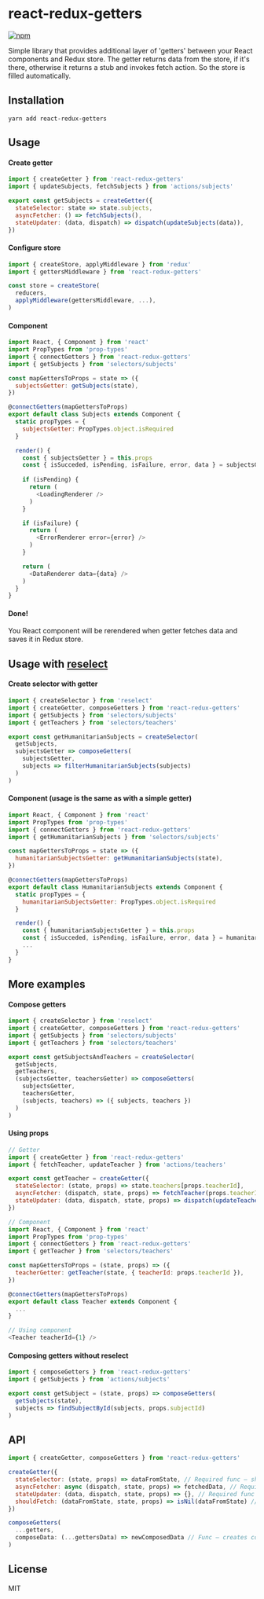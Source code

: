 # react-redux-getters

[![npm](https://img.shields.io/npm/v/react-redux-getters.svg?maxAge=2592000)](https://www.npmjs.com/package/react-redux-getters)

Simple library that provides additional layer of 'getters' between your React components and Redux store.
The getter returns data from the store, if it's there, otherwise it returns a stub and invokes fetch action.
So the store is filled automatically.

## Installation
```
yarn add react-redux-getters
```

## Usage

#### Create getter

```javascript
import { createGetter } from 'react-redux-getters'
import { updateSubjects, fetchSubjects } from 'actions/subjects'

export const getSubjects = createGetter({
  stateSelector: state => state.subjects,
  asyncFetcher: () => fetchSubjects(),
  stateUpdater: (data, dispatch) => dispatch(updateSubjects(data)),
})
```

#### Configure store

``` javascript
import { createStore, applyMiddleware } from 'redux'
import { gettersMiddleware } from 'react-redux-getters'

const store = createStore(
  reducers,
  applyMiddleware(gettersMiddleware, ...),
)
```

#### Component

```javascript
import React, { Component } from 'react'
import PropTypes from 'prop-types'
import { connectGetters } from 'react-redux-getters'
import { getSubjects } from 'selectors/subjects'

const mapGettersToProps = state => ({
  subjectsGetter: getSubjects(state),
})

@connectGetters(mapGettersToProps)
export default class Subjects extends Component {
  static propTypes = {
    subjectsGetter: PropTypes.object.isRequired
  }

  render() {
    const { subjectsGetter } = this.props
    const { isSucceded, isPending, isFailure, error, data } = subjectsGetter
    
    if (isPending) {
      return (
        <LoadingRenderer />
      )
    }

    if (isFailure) {
      return (
        <ErrorRenderer error={error} />
      )
    }

    return (
      <DataRenderer data={data} />
    )
  }
}
```

#### Done! 

You React component will be rerendered when getter fetches data and saves it in Redux store.

## Usage with [reselect](https://github.com/reduxjs/reselect)

#### Create selector with getter

```javascript
import { createSelector } from 'reselect'
import { createGetter, composeGetters } from 'react-redux-getters'
import { getSubjects } from 'selectors/subjects'
import { getTeachers } from 'selectors/teachers'

export const getHumanitarianSubjects = createSelector(
  getSubjects,
  subjectsGetter => composeGetters(
    subjectsGetter,
    subjects => filterHumanitarianSubjects(subjects)
  )
)
```

#### Component (usage is the same as with a simple getter)

```javascript
import React, { Component } from 'react'
import PropTypes from 'prop-types'
import { connectGetters } from 'react-redux-getters'
import { getHumanitarianSubjects } from 'selectors/subjects'

const mapGettersToProps = state => ({
  humanitarianSubjectsGetter: getHumanitarianSubjects(state),
})

@connectGetters(mapGettersToProps)
export default class HumanitarianSubjects extends Component {
  static propTypes = {
    humanitarianSubjectsGetter: PropTypes.object.isRequired
  }

  render() {
    const { humanitarianSubjectsGetter } = this.props
    const { isSucceded, isPending, isFailure, error, data } = humanitarianSubjectsGetter
    ...
  }
}
```

## More examples

#### Compose getters

```javascript
import { createSelector } from 'reselect'
import { createGetter, composeGetters } from 'react-redux-getters'
import { getSubjects } from 'selectors/subjects'
import { getTeachers } from 'selectors/teachers'

export const getSubjectsAndTeachers = createSelector(
  getSubjects,
  getTeachers,
  (subjectsGetter, teachersGetter) => composeGetters(
    subjectsGetter,
    teachersGetter,
    (subjects, teachers) => ({ subjects, teachers })
  )
)
```

#### Using props

```javascript
// Getter
import { createGetter } from 'react-redux-getters'
import { fetchTeacher, updateTeacher } from 'actions/teachers'

export const getTeacher = createGetter({
  stateSelector: (state, props) => state.teachers[props.teacherId],
  asyncFetcher: (dispatch, state, props) => fetchTeacher(props.teacherId),
  stateUpdater: (data, dispatch, state, props) => dispatch(updateTeacher(props.teacherId, data))
})

// Component
import React, { Component } from 'react'
import PropTypes from 'prop-types'
import { connectGetters } from 'react-redux-getters'
import { getTeacher } from 'selectors/teachers'

const mapGettersToProps = (state, props) => ({
  teacherGetter: getTeacher(state, { teacherId: props.teacherId }),
})

@connectGetters(mapGettersToProps)
export default class Teacher extends Component {
  ...
}

// Using component
<Teacher teacherId={1} />
```

#### Composing getters without reselect

```javascript
import { composeGetters } from 'react-redux-getters'
import { getSubjects } from 'actions/subjects'

export const getSubject = (state, props) => composeGetters(
  getSubjects(state),
  subjects => findSubjectById(subjects, props.subjectId)
)
```

## API

```javascript
import { createGetter, composeGetters } from 'react-redux-getters'

createGetter({
  stateSelector: (state, props) => dataFromState, // Required func – should return data from store state
  asyncFetcher: async (dispatch, state, props) => fetchedData, // Required async func – should return fetched data (Promise)
  stateUpdater: (data, dispatch, state, props) => {}, // Required func - should dispatch store update
  shouldFetch: (dataFromState, state, props) => isNil(dataFromState) // Optional func – condition that fetching is needed
})

composeGetters(
  ...getters, 
  composeData: (...gettersData) => newComposedData // Func – creates composed data from incoming getters data
)
```

## License

MIT
